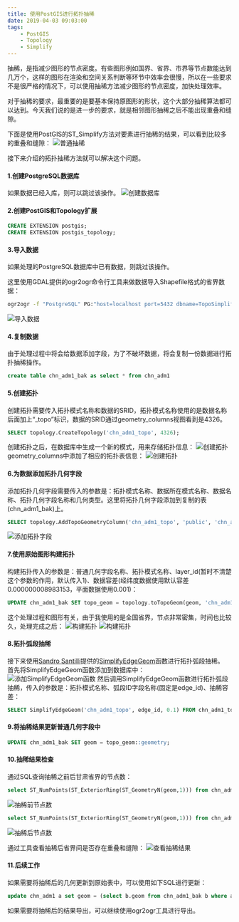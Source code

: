 ```yaml
---
title: 使用PostGIS进行拓扑抽稀
date: 2019-04-03 09:03:00
tags:
	- PostGIS
	- Topology
	- Simplify
---
```


抽稀，是指减少图形的节点密度。有些图形例如国界、省界、市界等节点数能达到几万个，这样的图形在渲染和空间关系判断等环节中效率会很慢，所以在一些要求不是很严格的情况下，可以使用抽稀方法减少图形的节点密度，加快处理效率。

对于抽稀的要求，最重要的是要基本保持原图形的形状，这个大部分抽稀算法都可以达到。今天我们说的是进一步的要求，就是相邻图形抽稀之后不能出现重叠和缝隙。

下面是使用PostGIS的ST_Simplify方法对要素进行抽稀的结果，可以看到比较多的重叠和缝隙：
![普通抽稀](postgistoposimplify/1.png)

接下来介绍的拓扑抽稀方法就可以解决这个问题。

#### 1.创建PostgreSQL数据库
如果数据已经入库，则可以跳过该操作。
![创建数据库](postgistoposimplify/2.png)

#### 2.创建PostGIS和Topology扩展
```sql
CREATE EXTENSION postgis;
CREATE EXTENSION postgis_topology;
```

#### 3.导入数据
如果处理的PostgreSQL数据库中已有数据，则跳过该操作。

这里使用GDAL提供的ogr2ogr命令行工具来做数据导入Shapefile格式的省界数据：
```bash
ogr2ogr -f "PostgreSQL" PG:"host=localhost port=5432 dbname=TopoSimplify user=postgres password=dlwy" /Users/paiconor/Downloads/拓扑抽稀效果/原始数据/CHN_adm1.shp -lco GEOMETRY_NAME=geom -lco FID=pk_uid -nlt PROMOTE_TO_MULTI -progress
```
![导入数据](postgistoposimplify/3.png)

#### 4.复制数据
由于处理过程中将会给数据添加字段，为了不破坏数据，将会复制一份数据进行拓扑抽稀操作。
```sql
create table chn_adm1_bak as select * from chn_adm1
```

#### 5.创建拓扑
创建拓扑需要传入拓扑模式名称和数据的SRID，拓扑模式名称使用的是数据名称后面加上“_topo”标识，数据的SRID通过geometry_columns视图看到是4326。
```sql
SELECT topology.CreateTopology('chn_adm1_topo', 4326);
```
创建拓扑之后，在数据库中生成一个新的模式，用来存储拓扑信息：
![创建拓扑](postgistoposimplify/4.png)
geometry_columns中添加了相应的拓扑表信息：
![创建拓扑](postgistoposimplify/5.png)

#### 6.为数据添加拓扑几何字段
添加拓扑几何字段需要传入的参数是：拓扑模式名称、数据所在模式名称、数据名称、拓扑几何字段名称和几何类型。这里将拓扑几何字段添加到复制的表(chn_adm1_bak)上。
```sql
SELECT topology.AddTopoGeometryColumn('chn_adm1_topo', 'public', 'chn_adm1_bak', 'topo_geom', 'MULTIPOLYGON');
```
![添加拓扑字段](postgistoposimplify/6.png)

#### 7.使用原始图形构建拓扑
构建拓扑传入的参数是：普通几何字段名称、拓扑模式名称、layer_id(暂时不清楚这个参数的作用，默认传入1)、数据容差(经纬度数据使用默认容差0.000000008983153，平面数据使用0.001)：
```sql
UPDATE chn_adm1_bak SET topo_geom = topology.toTopoGeom(geom, 'chn_adm1_topo', 1, 0.000000008983153);
```
这个处理过程和图形有关，由于我使用的是全国省界，节点非常密集，时间也比较久，处理完成之后：
![构建拓扑](postgistoposimplify/7.png)
![构建拓扑](postgistoposimplify/8.png)

#### 8.拓扑弧段抽稀
接下来使用[Sandro Santilli](http://strk.kbt.io/blog/2012/04/13/simplifying-a-map-layer-using-postgis-topology/)提供的[SimplifyEdgeGeom](https://gist.github.com/leplatrem/5729022)函数进行拓扑弧段抽稀。
首先将SimplifyEdgeGeom函数添加到数据库中：
![添加SimplifyEdgeGeom函数](postgistoposimplify/9.png)
然后调用SimplifyEdgeGeom函数进行拓扑弧段抽稀，传入的参数是：拓扑模式名称、弧段ID字段名称(固定是edge_id)、抽稀容差：
```sql
SELECT SimplifyEdgeGeom('chn_adm1_topo', edge_id, 0.1) FROM chn_adm1_topo.edge;
```

#### 9.将抽稀结果更新普通几何字段中
```sql
UPDATE chn_adm1_bak SET geom = topo_geom::geometry;
```

#### 10.抽稀结果检查
通过SQL查询抽稀之前后甘肃省界的节点数：
```sql
select ST_NumPoints(ST_ExteriorRing(ST_GeometryN(geom,1))) from chn_adm1 where name_1 = 'Gansu'
```
![抽稀前节点数](postgistoposimplify/10.png)
```sql
select ST_NumPoints(ST_ExteriorRing(ST_GeometryN(geom,1))) from chn_adm1_bak where name_1 = 'Gansu'
```
![抽稀后节点数](postgistoposimplify/11.png)

通过工具查看抽稀后省界间是否存在重叠和缝隙：
![查看抽稀结果](postgistoposimplify/12.png)

#### 11.后续工作
如果需要将抽稀后的几何更新到原始表中，可以使用如下SQL进行更新：
```sql
update chn_adm1 a set geom = (select b.geom from chn_adm1_bak b where a.pk_uid = b.pk_uid);
```

如果需要将抽稀后的结果导出，可以继续使用ogr2ogr工具进行导出。
